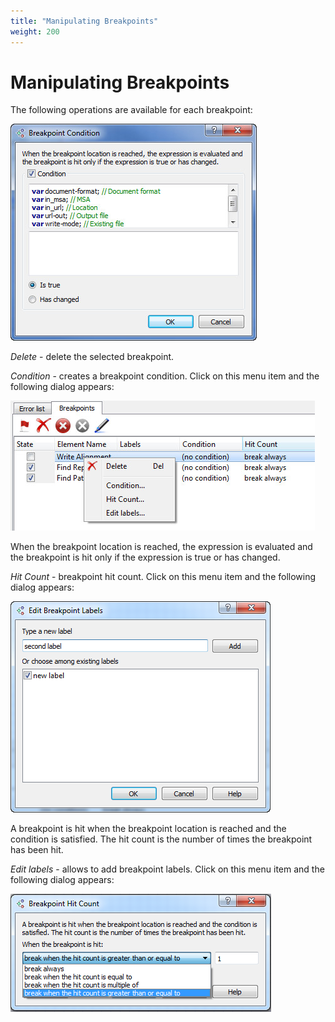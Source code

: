 ```yaml
---
title: "Manipulating Breakpoints"
weight: 200
---
```



# Manipulating Breakpoints

The following operations are available for each breakpoint:


![](/images/65930039/65930040.jpg)

_Delete_ - delete the selected breakpoint.

_Condition_ - creates a breakpoint condition. Click on this menu item and the following dialog appears:


![](/images/65930039/65930041.jpg)

When the breakpoint location is reached, the expression is evaluated and the breakpoint is hit only if the expression is true or has changed.

_Hit Count_ - breakpoint hit count. Click on this menu item and the following dialog appears:


![](/images/65930039/65930042.png)

A breakpoint is hit when the breakpoint location is reached and the condition is satisfied. The hit count is the number of times the breakpoint has been hit.

_Edit labels_ - allows to add breakpoint labels. Click on this menu item and the following dialog appears:


![](/images/65930039/65930043.png)
